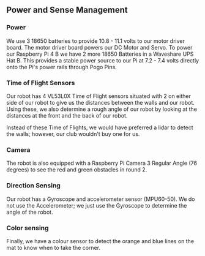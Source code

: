 ## Power and Sense Management
### Power
We use 3 18650 batteries to provide 10.8 - 11.1 volts to our motor driver board. The motor driver board powers our DC Motor and Servo. To power our Raspberry Pi 4 B we have 2 more 18650 Batteries in a Waveshare UPS Hat B. This provides a stable power source to our Pi at 7.2 - 7.4 volts directly onto the Pi's power rails through Pogo Pins.

### Time of Flight Sensors
Our robot has 4 VL53L0X Time of Flight sensors situated with 2 on either side of our robot to give us the distances between the walls and our robot. Using these, we also determine a rough angle of our robot by looking at the distances at the front and the back of our robot.

Instead of these Time of Flights, we would have preferred a lidar to detect the walls; however, our club wouldn't buy one for us.

### Camera
The robot is also equipped with a Raspberry Pi Camera 3 Regular Angle (76 degrees) to see the red and green obstacles in round 2. 

### Direction Sensing
Our robot has a Gyroscope and accelerometer sensor (MPU60-50). We do not use the Accelerometer; we just use the Gyroscope to determine the angle of the robot. 

### Color sensing
Finally, we have a colour sensor to detect the orange and blue lines on the mat to know when to take the corner.
